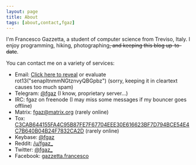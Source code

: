 ```yaml
---
layout: page
title: About
tags: [about,contact,fgaz]
---
```


I'm Francesco Gazzetta, a student of computer science from Treviso, Italy. I enjoy programming, hiking, photographing<s>, and keeping this blog up-to-date</s>.

You can contact me on a variety of services:

* Email: [Click here to reveal](http://www.google.com/recaptcha/mailhide/d?k=01hzEQ2ov01YnR-kA-9bNmyA==&c=kzKHbr8z3KNdB2orZtMpB5YCMACi_MNAOdJp6UQeSHA=) or evaluate rot13("senapltnmmNGtznvyQBGpbz") (sorry, keeping it in cleartext causes too much spam)
* Telegram: [@fgaz](https://telegram.me/fgaz) (I know, proprietary server...)
* IRC: fgaz on freenode (I may miss some messages if my bouncer goes offline)
* Matrix: fgaz@matrix.org (rarely online)
* Tox: [C3CAB644155FA4C95B87FE7F67704EEE30E616623BF7D794BCE54E4C7B640B04B24F7832CA2D](tox:C3CAB644155FA4C95B87FE7F67704EEE30E616623BF7D794BCE54E4C7B640B04B24F7832CA2D) (rarely online)
* Keybase: [@fgaz](https://keybase.io/fgaz)
* Reddit: [/u/fgaz\_](https://reddit.com/u/fgaz_)
* Twitter: [@fgaz\_](https://twitter.com/fgaz_)
* Facebook: [gazzetta.francesco](http://facebook.com/gazzetta.francesco/)

